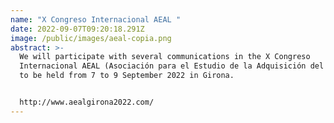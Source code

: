 ```yaml
---
name: "X Congreso Internacional AEAL "
date: 2022-09-07T09:20:18.291Z
image: /public/images/aeal-copia.png
abstract: >-
  We will participate with several communications in the X Congreso
  Internacional AEAL (Asociación para el Estudio de la Adquisición del Lenguaje)
  to be held from 7 to 9 September 2022 in Girona.


  http://www.aealgirona2022.com/
---
```

